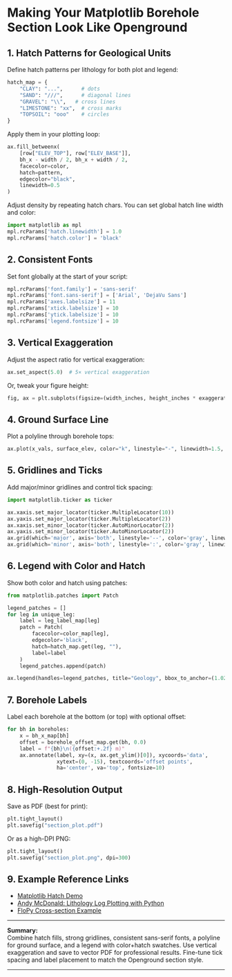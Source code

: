 
# Making Your Matplotlib Borehole Section Look Like Openground

## 1. Hatch Patterns for Geological Units

Define hatch patterns per lithology for both plot and legend:

```python
hatch_map = {
    "CLAY": "...",      # dots
    "SAND": "///",      # diagonal lines
    "GRAVEL": "\\",   # cross lines
    "LIMESTONE": "xx",  # cross marks
    "TOPSOIL": "ooo"    # circles
}
```

Apply them in your plotting loop:

```python
ax.fill_betweenx(
    [row["ELEV_TOP"], row["ELEV_BASE"]],
    bh_x - width / 2, bh_x + width / 2,
    facecolor=color,
    hatch=pattern,
    edgecolor="black",
    linewidth=0.5
)
```
Adjust density by repeating hatch chars. You can set global hatch line width and color:

```python
import matplotlib as mpl
mpl.rcParams['hatch.linewidth'] = 1.0
mpl.rcParams['hatch.color'] = 'black'
```

## 2. Consistent Fonts

Set font globally at the start of your script:

```python
mpl.rcParams['font.family'] = 'sans-serif'
mpl.rcParams['font.sans-serif'] = ['Arial', 'DejaVu Sans']
mpl.rcParams['axes.labelsize'] = 11
mpl.rcParams['xtick.labelsize'] = 10
mpl.rcParams['ytick.labelsize'] = 10
mpl.rcParams['legend.fontsize'] = 10
```

## 3. Vertical Exaggeration

Adjust the aspect ratio for vertical exaggeration:

```python
ax.set_aspect(5.0)  # 5× vertical exaggeration
```

Or, tweak your figure height:

```python
fig, ax = plt.subplots(figsize=(width_inches, height_inches * exaggeration_factor))
```

## 4. Ground Surface Line

Plot a polyline through borehole tops:

```python
ax.plot(x_vals, surface_elev, color="k", linestyle="-", linewidth=1.5, zorder=10)
```

## 5. Gridlines and Ticks

Add major/minor gridlines and control tick spacing:

```python
import matplotlib.ticker as ticker

ax.xaxis.set_major_locator(ticker.MultipleLocator(10))
ax.yaxis.set_major_locator(ticker.MultipleLocator(2))
ax.xaxis.set_minor_locator(ticker.AutoMinorLocator(2))
ax.yaxis.set_minor_locator(ticker.AutoMinorLocator(2))
ax.grid(which='major', axis='both', linestyle='--', color='gray', linewidth=0.8)
ax.grid(which='minor', axis='both', linestyle=':', color='gray', linewidth=0.5)
```

## 6. Legend with Color and Hatch

Show both color and hatch using patches:

```python
from matplotlib.patches import Patch

legend_patches = []
for leg in unique_leg:
    label = leg_label_map[leg]
    patch = Patch(
        facecolor=color_map[leg],
        edgecolor='black',
        hatch=hatch_map.get(leg, ""),
        label=label
    )
    legend_patches.append(patch)

ax.legend(handles=legend_patches, title="Geology", bbox_to_anchor=(1.02, 1), loc="upper left")
```

## 7. Borehole Labels

Label each borehole at the bottom (or top) with optional offset:

```python
for bh in boreholes:
    x = bh_x_map[bh]
    offset = borehole_offset_map.get(bh, 0.0)
    label = f"{bh}\n({offset:+.2f} m)"
    ax.annotate(label, xy=(x, ax.get_ylim()[0]), xycoords='data',
                xytext=(0, -15), textcoords='offset points',
                ha='center', va='top', fontsize=10)
```

## 8. High-Resolution Output

Save as PDF (best for print):

```python
plt.tight_layout()
plt.savefig("section_plot.pdf")
```

Or as a high-DPI PNG:

```python
plt.tight_layout()
plt.savefig("section_plot.png", dpi=300)
```

## 9. Example Reference Links

- [Matplotlib Hatch Demo](https://matplotlib.org/stable/gallery/shapes_and_collections/hatch_style_reference.html)
- [Andy McDonald: Lithology Log Plotting with Python](https://andymcdonaldgeo.medium.com/displaying-lithology-data-on-a-well-log-plot-using-python-41e1a26b17a7)
- [FloPy Cross-section Example](https://github.com/modflowpy/flopy/blob/develop/examples/Notebooks/flopy3_cross_section.ipynb)

---

**Summary:**  
Combine hatch fills, strong gridlines, consistent sans-serif fonts, a polyline for ground surface, and a legend with color+hatch swatches. Use vertical exaggeration and save to vector PDF for professional results. Fine-tune tick spacing and label placement to match the Openground section style.

---
